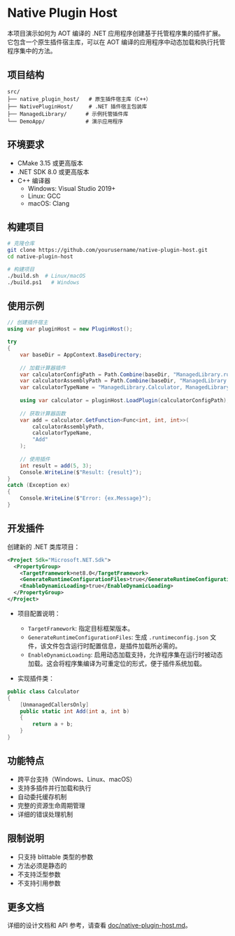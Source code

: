 # Native Plugin Host

本项目演示如何为 AOT 编译的 .NET 应用程序创建基于托管程序集的插件扩展。它包含一个原生插件宿主库，可以在 AOT 编译的应用程序中动态加载和执行托管程序集中的方法。

## 项目结构

```
src/
├── native_plugin_host/   # 原生插件宿主库（C++）
├── NativePluginHost/     # .NET 插件宿主包装库
├── ManagedLibrary/      # 示例托管插件库
└── DemoApp/             # 演示应用程序
```

## 环境要求

- CMake 3.15 或更高版本
- .NET SDK 8.0 或更高版本
- C++ 编译器
  - Windows: Visual Studio 2019+
  - Linux: GCC
  - macOS: Clang

## 构建项目

```bash
# 克隆仓库
git clone https://github.com/yourusername/native-plugin-host.git
cd native-plugin-host

# 构建项目
./build.sh  # Linux/macOS
./build.ps1   # Windows
```

## 使用示例

```csharp
// 创建插件宿主
using var pluginHost = new PluginHost();

try
{
    var baseDir = AppContext.BaseDirectory;
    
    // 加载计算器插件
    var calculatorConfigPath = Path.Combine(baseDir, "ManagedLibrary.runtimeconfig.json");
    var calculatorAssemblyPath = Path.Combine(baseDir, "ManagedLibrary.dll");
    var calculatorTypeName = "ManagedLibrary.Calculator, ManagedLibrary";
    
    using var calculator = pluginHost.LoadPlugin(calculatorConfigPath);
    
    // 获取计算器函数
    var add = calculator.GetFunction<Func<int, int, int>>(
        calculatorAssemblyPath,
        calculatorTypeName,
        "Add"
    );
    
    // 使用插件
    int result = add(5, 3);
    Console.WriteLine($"Result: {result}");
}
catch (Exception ex)
{
    Console.WriteLine($"Error: {ex.Message}");
}
```

## 开发插件

创建新的 .NET 类库项目：

```xml
<Project Sdk="Microsoft.NET.Sdk">
  <PropertyGroup>
    <TargetFramework>net8.0</TargetFramework>
    <GenerateRuntimeConfigurationFiles>true</GenerateRuntimeConfigurationFiles>
    <EnableDynamicLoading>true</EnableDynamicLoading>
  </PropertyGroup>
</Project>
```

- 项目配置说明：

  - `TargetFramework`: 指定目标框架版本。
  - `GenerateRuntimeConfigurationFiles`: 生成 `.runtimeconfig.json` 文件，该文件包含运行时配置信息，是插件加载所必需的。
  - `EnableDynamicLoading`: 启用动态加载支持，允许程序集在运行时被动态加载。这会将程序集编译为可重定位的形式，便于插件系统加载。

- 实现插件类：

```csharp
public class Calculator
{
    [UnmanagedCallersOnly]
    public static int Add(int a, int b)
    {
        return a + b;
    }
}

```

## 功能特点

- 跨平台支持（Windows、Linux、macOS）
- 支持多插件并行加载和执行
- 自动委托缓存机制
- 完整的资源生命周期管理
- 详细的错误处理机制

## 限制说明

- 只支持 blittable 类型的参数
- 方法必须是静态的
- 不支持泛型参数
- 不支持引用参数

## 更多文档

详细的设计文档和 API 参考，请查看 [doc/native-plugin-host.md](doc/native-plugin-host.md)。